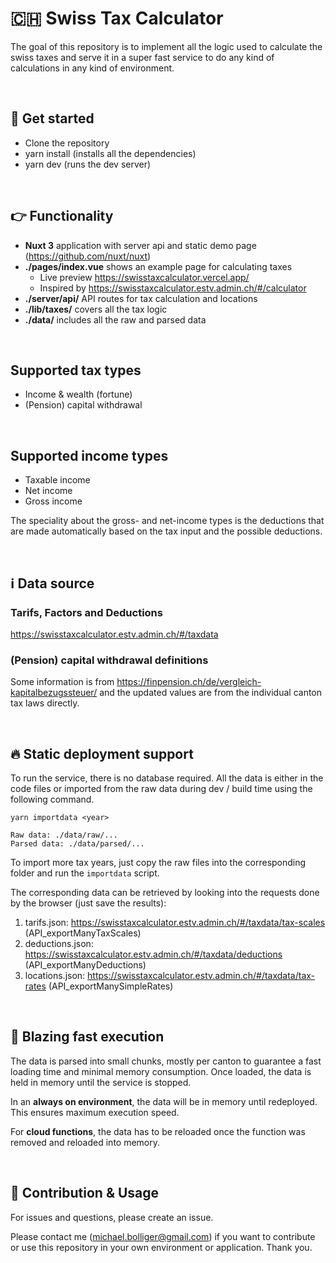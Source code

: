 # 🇨🇭 Swiss Tax Calculator

The goal of this repository is to implement all the logic used to calculate the swiss taxes and serve it in a super fast service to do any kind of calculations in any kind of environment.

<br>

## 👋 Get started

- Clone the repository
- yarn install (installs all the dependencies)
- yarn dev (runs the dev server)

<br>

## 👉 Functionality

- **Nuxt 3** application with server api and static demo page (https://github.com/nuxt/nuxt)
- **./pages/index.vue** shows an example page for calculating taxes
  - Live preview https://swisstaxcalculator.vercel.app/
  - Inspired by https://swisstaxcalculator.estv.admin.ch/#/calculator
- **./server/api/** API routes for tax calculation and locations
- **./lib/taxes/** covers all the tax logic
- **./data/** includes all the raw and parsed data

<br>

## Supported tax types

- Income & wealth (fortune)
- (Pension) capital withdrawal

<br>

## Supported income types

- Taxable income
- Net income
- Gross income

The speciality about the gross- and net-income types is the deductions that are made automatically based on the tax input and the possible deductions.

<br>

## ℹ️ Data source

### Tarifs, Factors and Deductions

https://swisstaxcalculator.estv.admin.ch/#/taxdata

### (Pension) capital withdrawal definitions

Some information is from https://finpension.ch/de/vergleich-kapitalbezugssteuer/ and the updated values are from the individual canton tax laws directly.

<br>

## 🔥 Static deployment support

To run the service, there is no database required. All the data is either in the code files or imported from the raw data during dev / build time using the following command.

```
yarn importdata <year>

Raw data: ./data/raw/...
Parsed data: ./data/parsed/...
```

To import more tax years, just copy the raw files into the corresponding folder and run the `importdata` script.

The corresponding data can be retrieved by looking into the requests done by the browser (just save the results):
1. tarifs.json: https://swisstaxcalculator.estv.admin.ch/#/taxdata/tax-scales (API_exportManyTaxScales)
2. deductions.json: https://swisstaxcalculator.estv.admin.ch/#/taxdata/deductions (API_exportManyDeductions)
3. locations.json: https://swisstaxcalculator.estv.admin.ch/#/taxdata/tax-rates (API_exportManySimpleRates)

<br>

## 🚀 Blazing fast execution

The data is parsed into small chunks, mostly per canton to guarantee a fast loading time and minimal memory consumption. Once loaded, the data is held in memory until the service is stopped.

In an **always on environment**, the data will be in memory until redeployed. This ensures maximum execution speed.

For **cloud functions**, the data has to be reloaded once the function was removed and reloaded into memory.

<br>

## 🤝 Contribution & Usage

For issues and questions, please create an issue.

Please contact me (michael.bolliger@gmail.com) if you want to contribute or use this repository in your own environment or application. Thank you.
